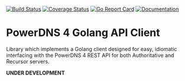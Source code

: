 [![Build Status](https://travis-ci.org/wrouesnel/go.powerdns.svg?branch=master)](https://travis-ci.org/wrouesnel/go.powerdns)
[![Coverage Status](https://coveralls.io/repos/github/wrouesnel/go.powerdns/badge.svg?branch=master)](https://coveralls.io/github/wrouesnel/go.powerdns?branch=master)
[![Go Report Card](https://goreportcard.com/badge/github.com/wrouesnel/go.powerdns)](https://goreportcard.com/report/github.com/wrouesnel/go.powerdns)
[![Documentation](https://godoc.org/github.com/wrouesnel/go.powerdns?status.svg)](http://godoc.org/github.com/wrouesnel/go.powerdns)

# PowerDNS 4 Golang API Client

Library which implements a Golang client designed for easy, idiomatic
interfacing with the PowerDNS 4 REST API for both Authoritative and Recursor
servers.

**UNDER DEVELOPMENT**
